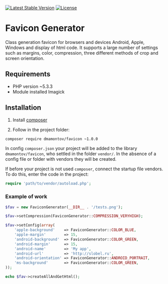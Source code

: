 [![Latest Stable Version](https://poser.pugx.org/dmamontov/favicon/v/stable.svg)](https://packagist.org/packages/dmamontov/favicon)
[![License](https://poser.pugx.org/dmamontov/favicon/license.svg)](https://packagist.org/packages/dmamontov/favicon)

Favicon Generator
=================

Class generation favicon for browsers and devices Android, Apple, Windows and display of html code. It supports a large number of settings such as margins, color, compression, three different methods of crop and screen orientation.

## Requirements
* PHP version ~5.3.3
* Module installed Imagick

## Installation

1) Install [composer](https://getcomposer.org/download/)

2) Follow in the project folder:
```bash
composer require dmamontov/favicon ~1.0.0
```

In config `composer.json` your project will be added to the library `dmamontov/favicon`, who settled in the folder `vendor/`. In the absence of a config file or folder with vendors they will be created.

If before your project is not used `composer`, connect the startup file vendors. To do this, enter the code in the project:
```php
require 'path/to/vendor/autoload.php';
```

### Example of work
```php
$fav = new FaviconGenerator(__DIR__ . '/tests.png');

$fav->setCompression(FaviconGenerator::COMPRESSION_VERYHIGH);

$fav->setConfig(array(
    'apple-background'    => FaviconGenerator::COLOR_BLUE,
    'apple-margin'        => 15,
    'android-background'  => FaviconGenerator::COLOR_GREEN,
    'android-margin'      => 15,
    'android-name'        => 'My app',
    'android-url'         => 'http://slobel.ru',
    'android-orientation' => FaviconGenerator::ANDROID_PORTRAIT,
    'ms-background'       => FaviconGenerator::COLOR_GREEN,
));

echo $fav->createAllAndGetHtml();
```
